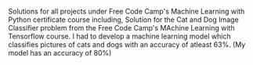 Solutions for all projects under Free Code Camp's Machine Learning with Python certificate course including,
Solution for the Cat and Dog Image Classifier problem
from the Free Code Camp's MAchine Learning with Tensorflow course.
I had to develop a machine learning model which classifies pictures of cats and dogs with an accuracy of atleast 63%.
(My model has an accuracy of 80%)
